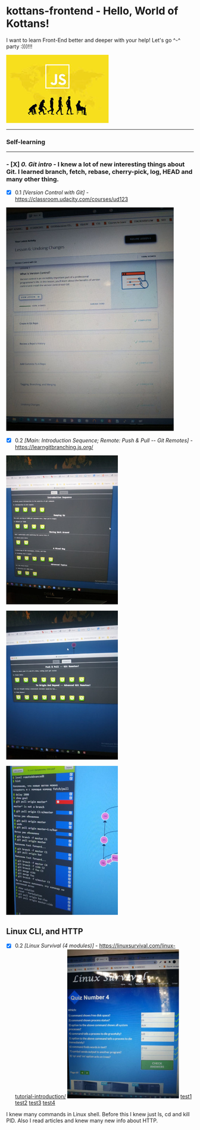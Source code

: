 # kottans-frontend - Hello, World of Kottans!

I want to learn Front-End better and deeper with your help! Let's go ^-^ party :)))!!!

![img](images/js.jpg)

---

### Self-learning

---

### - [X] _0. Git intro_ - I knew a lot of new interesting things about Git. I learned branch, fetch, rebase, cherry-pick, log, HEAD and many other thing.

- [x] 0.1 _[Version Control with Git]_ - https://classroom.udacity.com/courses/ud123

![img](images/git0-1.jpg)

- [x] 0.2 _[Main: Introduction Sequence; Remote: Push & Pull -- Git Remotes]_ - https://learngitbranching.js.org/

![img](images/git1.jpg)

![img](images/git2.jpg)

![img](images/git3.jpg)

## Linux CLI, and HTTP

- [x] 0.2 _[Linux Survival (4 modules)]_ - https://linuxsurvival.com/linux-tutorial-introduction/
      ![img](images/linux1.jpg)
      [test1](https://github.com/TatyanaMolchanova/kottans-frontend/blob/main/images/linux33.jpg)
      [test2](https://github.com/TatyanaMolchanova/kottans-frontend/blob/main/images/linux44.jpg)
      [test3](https://github.com/TatyanaMolchanova/kottans-frontend/blob/main/images/linux22.jpg)
      [test4](https://github.com/TatyanaMolchanova/kottans-frontend/blob/main/images/linux11.jpg)

I knew many commands in Linux shell. Before this I knew just ls, cd and kill PID. Also I read articles and knew many new info about HTTP.
